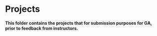 # Projects
#### This folder contains the projects that for submission purposes for GA, prior to feedback from instructors. 
